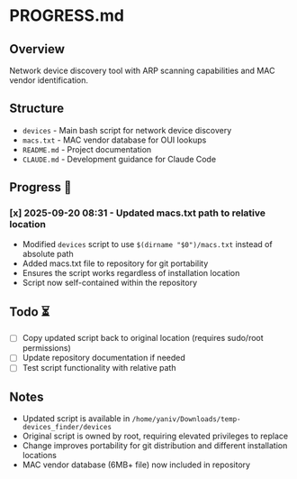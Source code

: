 # PROGRESS.md

## Overview
Network device discovery tool with ARP scanning capabilities and MAC vendor identification.

## Structure
- `devices` - Main bash script for network device discovery
- `macs.txt` - MAC vendor database for OUI lookups
- `README.md` - Project documentation
- `CLAUDE.md` - Development guidance for Claude Code

## Progress 🔄

### [x] 2025-09-20 08:31 - Updated macs.txt path to relative location
- Modified `devices` script to use `$(dirname "$0")/macs.txt` instead of absolute path
- Added macs.txt file to repository for git portability
- Ensures the script works regardless of installation location
- Script now self-contained within the repository

## Todo ⏳

- [ ] Copy updated script back to original location (requires sudo/root permissions)
- [ ] Update repository documentation if needed
- [ ] Test script functionality with relative path

## Notes
- Updated script is available in `/home/yaniv/Downloads/temp-devices_finder/devices`
- Original script is owned by root, requiring elevated privileges to replace
- Change improves portability for git distribution and different installation locations
- MAC vendor database (6MB+ file) now included in repository